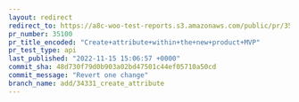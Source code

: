 ```yaml
---
layout: redirect
redirect_to: https://a8c-woo-test-reports.s3.amazonaws.com/public/pr/35100/api/index.html
pr_number: 35100
pr_title_encoded: "Create+attribute+within+the+new+product+MVP"
pr_test_type: api
last_published: "2022-11-15 15:06:57 +0000"
commit_sha: 48d730f79d0b903a02bd47501c44ef05710a50cd
commit_message: "Revert one change"
branch_name: add/34331_create_attribute
---
```

